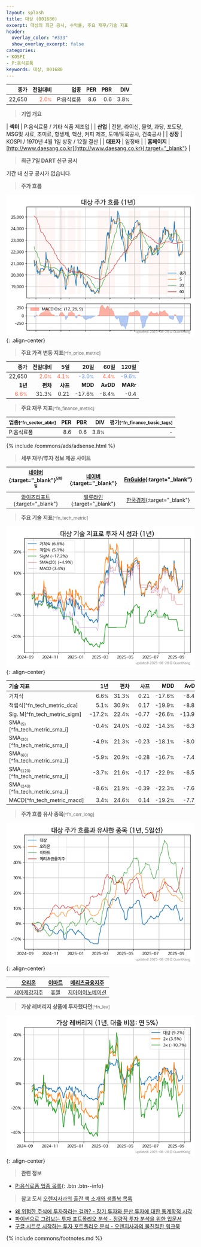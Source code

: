 ```yaml
---
layout: splash
title: 대상 (001680)
excerpt: 대상의 최근 공시, 수익률, 주요 재무/기술 지표
header:
  overlay_color: "#333"
  show_overlay_excerpt: false
categories:
- KOSPI
- P:음식료품
keywords: 대상, 001680
---
```


| **종가** | **전일대비** | **업종** | **PER** | **PBR** | **DIV** |
| -------: | -----------: | -------: | ------: | ------: | ------: |
| 22,650 | <span style="color: tomato">2.0<small>%</small></span> | P:음식료품 | 8.6 | 0.6 | 3.8<small>%</small> |

<!-- more -->


> **기업 개요**<a id="company"></a>

| <span style="white-space:nowrap;">**섹터**</span> | P:음식료품 / 기타 식품 제조업 |
| <span style="white-space:nowrap;">**산업**</span> | 전분, 라이신, 물엿, 과당, 포도당, MSG및 사료, 조미료, 항생제, 핵산, 커피 제조, 도매/토목공사, 건축공사 |
| <span style="white-space:nowrap;">**상장**</span> | KOSPI / 1970년 4월 1일 상장 / 12월 결산 |
| <span style="white-space:nowrap;">**대표자**</span> | 임정배 |
| <span style="white-space:nowrap;">**홈페이지**</span> | [http://www.daesang.co.kr](http://www.daesang.co.kr){:target="_blank"} |


> **최근 7일 DART 신규 공시**<a id="dart"></a>

기간 내 신규 공시가 없습니다.


> **주가 흐름**<a id="price"></a>

![001680](/stock/images/001680.png){: .align-center}


> **주요 가격 변동 지표**<small>[^fn_price_metric]</small>

| **종가** | **전일대비** | **5일** | **20일** | **60일** | **120일** |
| -------: | -----------: | ------: | -------: | -------: | --------: |
| 22,650 | <span style="color: tomato">2.0<small>%</small></span> | <span style="color: tomato">4.1<small>%</small></span> | <span style="color: cornflowerblue">-3.0<small>%</small></span> | <span style="color: tomato">4.4<small>%</small></span> | <span style="color: cornflowerblue">-9.6<small>%</small></span> |
| **1년** | **편차** | **샤프** | **MDD** | **AvDD** | **MARr** |
| <span style="color: tomato">6.6<small>%</small></span> | 31.3<small>%</small> | 0.21 | -17.6<small>%</small> | -8.4<small>%</small> | -0.4 |


> **주요 재무 지표**<small>[^fn_finance_metric]</small>

| **업종**<small>[^fn_sector_abbr]</small> | **PER** | **PBR** | **DIV** | **평가**<small>[^fn_finance_basic_tags]</small> |
| :--------------------------------------- | ------: | ------: | ------: | ----------------------------------------------: |
| P:음식료품 | 8.6 | 0.6 | 3.8<small>%</small> | - |



{% include /commons/ads/adsense.html %}

> **세부 재무/투자 정보 제공 사이트**

| [네이버](https://m.stock.naver.com/domestic/stock/001680/finance/summary){:target="_blank"}<sup><small>모바일</small></sup> | [네이버](https://finance.naver.com/item/coinfo.naver?code=001680){:target="_blank"} | [FnGuide](https://comp.fnguide.com/SVO2/ASP/SVD_Invest.asp?gicode=A001680&MenuYn=Y){:target="_blank"} |
| :---: | :---: | :---: |
| [와이즈리포트](https://comp.wisereport.co.kr/company/c1040001.aspx?cmp_cd=001680){:target="_blank"} | [밸류라인](https://www.valueline.co.kr/finance/summary/001680){:target="_blank"} | [한국경제](https://markets.hankyung.com/stock/001680/financial-summary){:target="_blank"} |


> **주요 기술 지표**<small>[^fn_tech_metric]</small>


![001680](/stock/images/001680_tech.png){: .align-center}

| **기술 지표** | **1년** | **편차** | **샤프** | **MDD** | **AvDD** |
| :------------ | ------: | -----------: | -------: | ------: | -------: |
| 거치식 | 6.6<small>%</small> | 31.3<small>%</small> | 0.21 | -17.6<small>%</small> | -8.4<small>%</small> |
| 적립식[^fn_tech_metric_dca] | 5.1<small>%</small> | 30.9<small>%</small> | 0.17 | -19.9<small>%</small> | -8.8<small>%</small> |
| Sig. M[^fn_tech_metric_sigm] | -17.2<small>%</small> | 22.4<small>%</small> | -0.77 | -26.6<small>%</small> | -13.9<small>%</small> |
| SMA<small><sub>(5)</sub></small>[^fn_tech_metric_sma_i] | -0.4<small>%</small> | 24.0<small>%</small> | -0.02 | -14.3<small>%</small> | -6.3<small>%</small> |
| SMA<small><sub>(20)</sub></small>[^fn_tech_metric_sma_i] | -4.9<small>%</small> | 21.3<small>%</small> | -0.23 | -18.1<small>%</small> | -8.0<small>%</small> |
| SMA<small><sub>(60)</sub></small>[^fn_tech_metric_sma_i] | -5.9<small>%</small> | 20.9<small>%</small> | -0.28 | -16.7<small>%</small> | -7.4<small>%</small> |
| SMA<small><sub>(120)</sub></small>[^fn_tech_metric_sma_i] | -3.7<small>%</small> | 21.6<small>%</small> | -0.17 | -22.9<small>%</small> | -6.5<small>%</small> |
| SMA<small><sub>(240)</sub></small>[^fn_tech_metric_sma_i] | -8.6<small>%</small> | 21.9<small>%</small> | -0.39 | -22.3<small>%</small> | -7.6<small>%</small> |
| MACD[^fn_tech_metric_macd] | 3.4<small>%</small> | 24.6<small>%</small> | 0.14 | -19.2<small>%</small> | -7.7<small>%</small> |


> **주가 흐름 유사 종목**<a id="corr"></a><small>[^fn_corr_long]</small>

![001680](/stock/images/001680_corr.png){: .align-center}

|       | [오리온](/271560/) | [이마트](/139480/) | [메리츠금융지주](/138040/) |
| :---: | :------------------------------------: | :------------------------------------: | :------------------------------------: |
|       | [세아제강지주](/003030/) | [휴젤](/145020/) | [지아이이노베이션](/358570/) |


> **가상 레버리지 상품에 투자했다면**<a id="2x"></a><small>[^fn_lev]</small>

![001680](/stock/images/001680_2x.png){: .align-center}


> **관련 정보**

- [P:음식료품 업종 목록](/stats/sector/kospi_업종_음식료품_종목/){: .btn .btn--info}

> **참고 도서** [오렌지사과의 출간 책 소개와 샘플북 목록](https://kongdori.tistory.com/691)

- [왜 위험한 주식에 투자하라는 걸까? - 장기 투자와 분산 투자에 대한 통계학적 시각](https://kongdori.tistory.com/421)
- [파이썬으로 그려보는 투자 포트폴리오 분석  - 정량적 투자 분석을 위한 입문서](https://kongdori.tistory.com/643)
- [구글 시트로 시작하는 투자 포트폴리오 분석 - 오렌지사과의 불친절한 워크북](https://kongdori.tistory.com/449)


{% include commons/footnotes.md %}